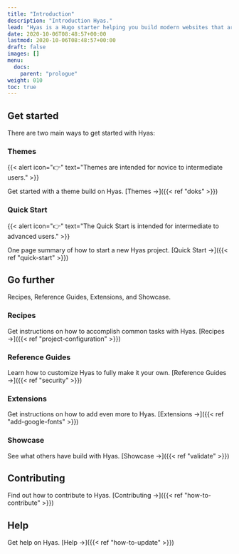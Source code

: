```yaml
---
title: "Introduction"
description: "Introduction Hyas."
lead: "Hyas is a Hugo starter helping you build modern websites that are secure, fast, and SEO-ready — by default."
date: 2020-10-06T08:48:57+00:00
lastmod: 2020-10-06T08:48:57+00:00
draft: false
images: []
menu:
  docs:
    parent: "prologue"
weight: 010
toc: true
---
```


## Get started

There are two main ways to get started with Hyas:

### Themes

{{< alert icon="👉" text="Themes are intended for novice to intermediate users." >}}

Get started with a theme build on Hyas. [Themes →]({{< ref "doks" >}})

### Quick Start

{{< alert icon="👉" text="The Quick Start is intended for intermediate to advanced users." >}}

One page summary of how to start a new Hyas project. [Quick Start →]({{< ref "quick-start" >}})

## Go further

Recipes, Reference Guides, Extensions, and Showcase.

### Recipes

Get instructions on how to accomplish common tasks with Hyas. [Recipes →]({{< ref "project-configuration" >}})

### Reference Guides

Learn how to customize Hyas to fully make it your own. [Reference Guides →]({{< ref "security" >}})

### Extensions

Get instructions on how to add even more to Hyas. [Extensions →]({{< ref "add-google-fonts" >}})

### Showcase

See what others have build with Hyas. [Showcase →]({{< ref "validate" >}})

## Contributing

Find out how to contribute to Hyas. [Contributing →]({{< ref "how-to-contribute" >}})

## Help

Get help on Hyas. [Help →]({{< ref "how-to-update" >}})
